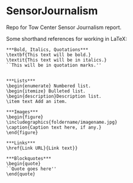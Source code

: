 SensorJournalism
================

Repo for Tow Center Sensor Journalism report.

Some shorthand references for working in LaTeX:

	***Bold, Italics, Quotations***
	\textbf{This text will be bold.}
	\textit{This text will be in italics.}
	``This will be in quotation marks.''


	***Lists***
	\begin{enumerate} Numbered list.
	\begin{itemize} Bulleted list.
	\begin{description}Description list.
	\item text Add an item.

	***Images***
	\begin{figure}
	\includegraphics{foldername/imagename.jpg}
	\caption{Caption text here, if any.}
	\end{figure}

	***Links***
	\href{Link URL}{Link text}}

	***Blockquotes***
	\begin{quote}
	``Quote goes here''
	\end{quote}
  	






